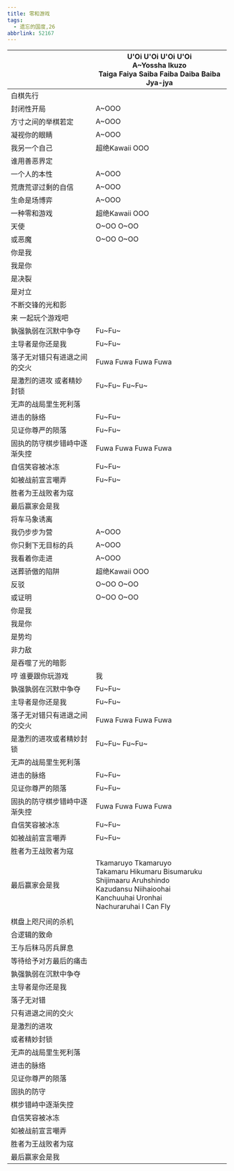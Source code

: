 ```yaml
---
title: 零和游戏
tags:
  - 遗忘的国度,26
abbrlink: 52167
---
```

|      |U'Oi U'Oi U'Oi U'Oi<br>A~Yossha Ikuzo<br>Taiga Faiya Saiba Faiba Daiba Baiba Jya-jya|
|--|--|
|白棋先行|      |
|封闭性开局|A~OOO|
|方寸之间的举棋若定|A~OOO|
|凝视你的眼睛|A~OOO|
|我另一个自己|超绝Kawaii OOO|
|谁用善恶界定|      |
|一个人的本性|A~OOO|
|荒唐荒谬过剩的自信|A~OOO|
|生命是场博弈|A~OOO|
|一种零和游戏|超绝Kawaii OOO|
|天使|O~OO O~OO|
|或恶魔|O~OO O~OO|
|你是我|      |
|我是你|      |
|是决裂|      |
|是对立|      |
|不断交锋的光和影|      |
|来 一起玩个游戏吧|      |
|孰强孰弱在沉默中争夺|Fu~Fu~|
|主导者是你还是我|Fu~Fu~|
|落子无对错只有进退之间的交火|Fuwa Fuwa Fuwa Fuwa|
|是激烈的进攻 或者精妙封锁|Fu~Fu~ Fu~Fu~|
|无声的战局里生死利落|      |
|进击的脉络|Fu~Fu~|
|见证你尊严的陨落|Fu~Fu~|
|固执的防守棋步错峙中逐渐失控|Fuwa Fuwa Fuwa Fuwa|
|自信笑容被冰冻|Fu~Fu~ |
|如被战前宣言嘲弄|Fu~Fu~|
|胜者为王战败者为寇|      |
|最后赢家会是我|      |
|将车马象诱离|      |
|我仍步步为营|A~OOO|
|你只剩下无目标的兵|A~OOO|
|我看着你走进|A~OOO|
|送葬骄傲的陷阱|超绝Kawaii OOO|
|反驳|O~OO O~OO|
|或证明|O~OO O~OO|
|你是我|      |
|我是你|      |
|是势均|      |
|非力敌|      |
|是吞噬了光的暗影|      |
|哼 谁要跟你玩游戏|我|
|孰强孰弱在沉默中争夺|Fu~Fu~|
|主导者是你还是我|Fu~Fu~|
|落子无对错只有进退之间的交火|Fuwa Fuwa Fuwa Fuwa|
|是激烈的进攻或者精妙封锁|Fu~Fu~ Fu~Fu~|
|无声的战局里生死利落|      |
|进击的脉络|Fu~Fu~|
|见证你尊严的陨落|Fu~Fu~|
|固执的防守棋步错峙中逐渐失控|Fuwa Fuwa Fuwa Fuwa|
|自信笑容被冰冻|Fu~Fu~ |
|如被战前宣言嘲弄|Fu~Fu~|
|胜者为王战败者为寇|      |
|最后赢家会是我|Tkamaruyo Tkamaruyo<br>Takamaru Hikumaru Bisumaruku<br>Shijimaaru Aruhshindo<br>Kazudansu Niihaioohai<br>Kanchuuhai Uronhai<br>Nachuraruhai I Can Fly|
|      |      |
|棋盘上咫尺间的杀机|      |
|合逻辑的致命|      |
|王与后秣马厉兵屏息|      |
|等待给予对方最后的痛击|      |
|孰强孰弱在沉默中争夺|      |
|主导者是你还是我|      |
|落子无对错|      |
|只有进退之间的交火|      |
|是激烈的进攻|      |
|或者精妙封锁|      |
|无声的战局里生死利落|      |
|进击的脉络|      |
|见证你尊严的陨落|      |
|固执的防守|      |
|棋步错峙中逐渐失控|      |
|自信笑容被冰冻|      |
|如被战前宣言嘲弄|      |
|胜者为王战败者为寇|      |
|最后赢家会是我|      |